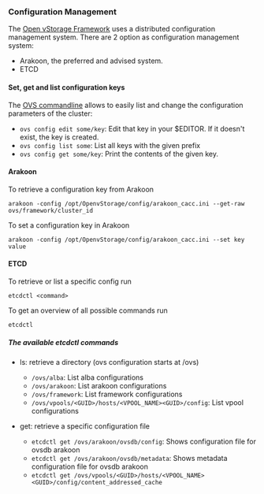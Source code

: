 ### Configuration Management
The [Open vStorage Framework](https://openvstorage.gitbooks.io/framework/) uses a distributed configuration management system.
There are 2 option as configuration management system:
* Arakoon, the preferred and advised system.
* ETCD

#### Set, get and list configuration keys
The [OVS commandline](ovs.md) allows to easily list and change the configuration parameters of the cluster:
* `ovs config edit some/key`: Edit that key in your $EDITOR. If it doesn't exist, the key is created.
* `ovs config list some`: List all keys with the given prefix
* `ovs config get some/key`: Print the contents of the given key.


#### Arakoon
To retrieve a configuration key from Arakoon

```
arakoon -config /opt/OpenvStorage/config/arakoon_cacc.ini --get-raw ovs/framework/cluster_id
```

To set a configuration key in Arakoon

```
arakoon -config /opt/OpenvStorage/config/arakoon_cacc.ini --set key value
```

#### ETCD
To retrieve or list a specific config run

```
etcdctl <command>
```

To get an overview of all possible commands run
```
etcdctl
```

##### The available etcdctl commands
* ls: retrieve a directory (ovs configuration starts at /ovs)
    * `/ovs/alba`: List alba configurations
    * `/ovs/arakoon`: List arakoon configurations
    * `/ovs/framework`: List framework configurations
    * `/ovs/vpools/<GUID>/hosts/<VPOOL_NAME><GUID>/config`: List vpool configurations

* get: retrieve a specific configuration file
    * `etcdctl get /ovs/arakoon/ovsdb/config`: Shows configuration file for ovsdb arakoon
    * `etcdctl get /ovs/arakoon/ovsdb/metadata`: Shows metadata configuration file for ovsdb arakoon
    * `etcdctl get /ovs/vpools/<GUID>/hosts/<VPOOL_NAME><GUID>/config/content_addressed_cache`
